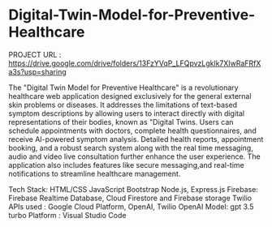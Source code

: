 # Digital-Twin-Model-for-Preventive-Healthcare

PROJECT URL : https://drive.google.com/drive/folders/13FzYVqP_LFQpvzLgklk7XIwRaFRfXa3s?usp=sharing

The "Digital Twin Model for Preventive Healthcare" is a revolutionary healthcare web application designed exclusively for the general external skin problems or diseases.
It addresses the limitations of text-based symptom descriptions by allowing users to interact directly with digital representations of their bodies, known as "Digital Twins.
Users can schedule appointments with doctors, complete health questionnaires, and receive AI-powered symptom analysis.
Detailed health reports, appointment booking, and a robust search system along with the real time messaging, audio and video live consultation further enhance the user experience. The application also includes features like secure messaging,and real-time notifications to streamline healthcare management. 


Tech Stack:
HTML/CSS
JavaScript
Bootstrap
Node.js, Express.js
Firebase: Firebase Realtime Database, Cloud Firestore and Firebase storage
Twilio 
APIs used : Google Cloud Platform, OpenAI, Twilio
OpenAI Model: gpt 3.5 turbo
Platform : Visual Studio Code




